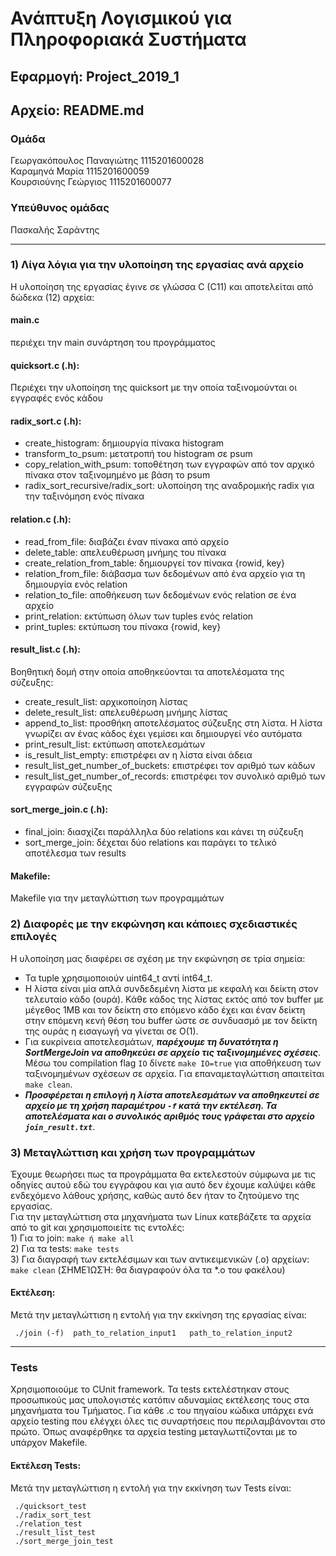# Ανάπτυξη Λογισμικού για Πληροφοριακά Συστήματα
## Εφαρμογή: Project_2019_1
## Αρχείο: README.md  
### Ομάδα
Γεωργακόπουλος Παναγιώτης 1115201600028\
Καραμηνά Μαρία            1115201600059\
Κουρσιούνης Γεώργιος      1115201600077
### Υπεύθυνος ομάδας
Πασκαλής Σαράντης

- - - -

### 1) Λίγα λόγια για την υλοποίηση της εργασίας ανά αρχείο
Η υλοποίηση της εργασίας έγινε σε γλώσσα C (C11) και αποτελείται από δώδεκα (12) αρχεία:

#### main.c
περιέχει την main συνάρτηση του προγράμματος

#### quicksort.c (.h): 
Περιέχει την υλοποίηση της quicksort με την οποία ταξινομούνται οι εγγραφές ενός κάδου

#### radix_sort.c (.h):
* create_histogram: δημιουργία πίνακα histogram
* transform_to_psum: μετατροπή του histogram σε psum
* copy_relation_with_psum: τοποθέτηση των εγγραφών από τον αρχικό πίνακα στον ταξινομημένο με βάση το psum
* radix_sort_recursive/radix_sort: υλοποίηση της αναδρομικής radix για την ταξινόμηση ενός πίνακα

#### relation.c (.h):
* read_from_file: διαβάζει έναν πίνακα από αρχείο
* delete_table: απελευθέρωση μνήμης του πίνακα
* create_relation_from_table: δημιουργεί τον πίνακα {rowid, key}
* relation_from_file: διάβασμα των δεδομένων από ένα αρχείο για τη δημιουργία ενός relation
* relation_to_file: αποθήκευση των δεδομένων ενός relation σε ένα αρχείο
* print_relation: εκτύπωση όλων των tuples ενός relation
* print_tuples: εκτύπωση του πίνακα {rowid, key}

#### result_list.c (.h):
Βοηθητική δομή στην οποία αποθηκεύονται τα αποτελέσματα της σύζευξης:
* create_result_list: αρχικοποίηση λίστας
* delete_result_list: απελευθέρωση μνήμης λίστας
* append_to_list: προσθήκη αποτελέσματος σύζευξης στη λίστα. Η λίστα γνωρίζει αν ένας κάδος έχει γεμίσει και δημιουργεί νέο αυτόματα
* print_result_list: εκτύπωση αποτελεσμάτων
* is_result_list_empty: επιστρέφει αν η λίστα είναι άδεια
* result_list_get_number_of_buckets: επιστρέφει τον αριθμό των κάδων
* result_list_get_number_of_records: επιστρέφει τον συνολικό αριθμό των εγγραφών σύζευξης

#### sort_merge_join.c (.h):
* final_join: διασχίζει παράλληλα δύο relations και κάνει τη σύζευξη
* sort_merge_join: δέχεται δύο relations και παράγει το τελικό αποτέλεσμα των results

#### Makefile:  
Makefile για την μεταγλώττιση των προγραμμάτων
    
### 2) Διαφορές με την εκφώνηση και κάποιες σχεδιαστικές επιλογές
Η υλοποίηση μας διαφέρει σε σχέση με την εκφώνηση σε τρία σημεία:
* Τα tuple χρησιμοποιούν uint64_t αντί int64_t.
* Η λίστα είναι μία απλά συνδεδεμένη λίστα με κεφαλή και δείκτη στον τελευταίο κάδο (ουρά). Κάθε κάδος της λίστας εκτός από τον buffer με μέγεθος 1MΒ και τον δείκτη στο επόμενο κάδο έχει και έναν δείκτη στην επόμενη κενή θέση του buffer ώστε σε συνδυασμό με τον δείκτη της ουράς η εισαγωγή να γίνεται σε Ο(1).
* Για ευκρίνεια αποτελεσμάτων, ***παρέχουμε τη δυνατότητα η SortMergeJoin να αποθηκεύει σε αρχείο τις ταξινομημένες σχέσεις***. Μέσω του compilation flag  ```IO``` δίνετε ```make IO=true``` για αποθήκευση των ταξινομημένων σχέσεων σε αρχεία. Για επαναμεταγλώττιση απαιτείται ```make clean```.
* ***Προσφέρεται η επιλογή η λίστα αποτελεσμάτων να αποθηκευτεί σε αρχείο με τη χρήση παραμέτρου ```-f``` κατά την εκτέλεση. Τα αποτελέσματα και ο συνολικός αριθμός τους γράφεται στο αρχείο ```join_result.txt```***.

### 3) Μεταγλώττιση και χρήση των προγραμμάτων
Έχουμε θεωρήσει πως τα προγράμματα θα εκτελεστούν σύμφωνα με τις οδηγίες αυτού εδώ του εγγράφου
και για αυτό δεν έχουμε καλύψει κάθε ενδεχόμενο λάθους χρήσης, καθώς αυτό δεν ήταν το ζητούμενο της εργασίας.\
Για την μεταγλώττιση στα μηχανήματα των Linux κατεβάζετε τα αρχεία από το git και χρησιμοποιείτε τις εντολές:\
    1) Για το join: ```make ή make all```\
    2) Για τα tests: ```make tests```\
    3) Για διαγραφή των εκτελέσιμων και των αντικειμενικών (.o) αρχείων: ```make clean``` (ΣΗΜΕΊΩΣΉ: θα διαγραφούν όλα τα *.o του φακέλου)
    
#### Εκτέλεση:
Μετά την μεταγλώττιση η εντολή για την εκκίνηση της εργασίας είναι: 
```
 ./join (-f)  path_to_relation_input1   path_to_relation_input2  
```
 
 - - - -
 
 ### Tests
Χρησιμοποιούμε το CUnit framework. Τα tests εκτελέστηκαν στους προσωπικούς μας υπολογιστές κατόπιν αδυναμίας εκτέλεσης τους στα μηχανήματα του Τμήματος. Για κάθε .c του πηγαίου κώδικα υπάρχει ενά αρχείο testing που ελέγχει όλες τις συναρτήσεις που περιλαμβάνονται στο πρώτο. Όπως αναφέρθηκε τα αρχεία testing μεταγλωττίζονται με το υπάρχον Makefile.

#### Εκτέλεση Tests:
Μετά την μεταγλώττιση η εντολή για την εκκίνηση των Tests είναι: 
```
 ./quicksort_test
 ./radix_sort_test
 ./relation_test
 ./result_list_test
 ./sort_merge_join_test
```

